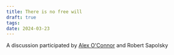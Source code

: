 ```yaml
---
title: There is no free will
draft: true
tags: 
date: 2024-03-23
---
```

 
A discussion participated by [Alex O'Connor](https://www.youtube.com/@CosmicSkeptic) and Robert Sapolsky